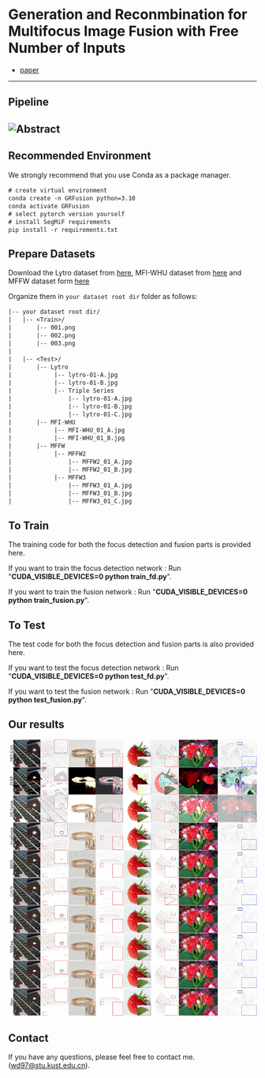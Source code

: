#  Generation and Reconmbination for Multifocus Image Fusion with Free Number of Inputs
- [paper](https://arxiv.org/abs/2309.04657)

---
## Pipeline
![Abstract](assets/overview.png)
---

## Recommended Environment
We strongly recommend that you use Conda as a package manager.

```shell
# create virtual environment
conda create -n GRFusion python=3.10
conda activate GRFusion
# select pytorch version yourself
# install SegMiF requirements
pip install -r requirements.txt
```

## Prepare Datasets
Download the Lytro dataset from [here](https://mansournejati.ece.iut.ac.ir/content/lytro-multi-focus-dataset), MFI-WHU dataset from [here](https://github.com/HaoZhang1018/MFI-WHU) and MFFW dataset form [here](https://www.semanticscholar.org/paper/MFFW%3A-A-new-dataset-for-multi-focus-image-fusion-Xu-Wei/4c0658f338849284ee4251a69b3c323908e62b45)

Organize them in `your dataset root dir` folder as follows:
```
|-- your dataset root dir/
|   |-- <Train>/
|       |-- 001.png
|       |-- 002.png
|       |-- 003.png
|
|   |-- <Test>/
|       |-- Lytro
|            |-- lytro-01-A.jpg
|            |-- lytro-01-B.jpg
|            |-- Triple Series
|                |-- lytro-01-A.jpg
|                |-- lytro-01-B.jpg
|                |-- lytro-01-C.jpg
|       |-- MFI-WHU
|            |-- MFI-WHU_01_A.jpg
|            |-- MFI-WHU_01_B.jpg
|       |-- MFFW
|            |-- MFFW2
|                |-- MFFW2_01_A.jpg
|                |-- MFFW2_01_B.jpg
|            |-- MFFW3
|                |-- MFFW3_01_A.jpg
|                |-- MFFW3_01_B.jpg
|                |-- MFFW3_01_C.jpg
```

## To Train
The training code for both the focus detection and fusion parts is provided here.

If you want to train the focus detection network : Run "**CUDA_VISIBLE_DEVICES=0 python train_fd.py**".

If you want to train the fusion network : Run "**CUDA_VISIBLE_DEVICES=0 python train_fusion.py**".


## To Test
The test code for both the focus detection and fusion parts is also provided here.

If you want to test the focus detection network : Run "**CUDA_VISIBLE_DEVICES=0 python test_fd.py**".

If you want to test the fusion network : Run "**CUDA_VISIBLE_DEVICES=0 python test_fusion.py**".


## Our results
![Abstract](assets/results3.png)

## Contact

If you have any questions, please feel free to contact me. (wd97@stu.kust.edu.cn).



